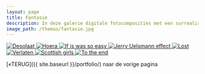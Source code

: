 ```yaml
---
layout: page
title: Fantasie
description: In deze galerie digitale fotocomposities met een surrealistische betekenis. In this gallery digital composites with surrealistic content. Photoshop composities / composites. 
image_path: /themas/fantasie.jpg
---
```


<section class="gallery-container">
 
  <a href="../fantasie/image-1.jpg"  data-lightbox="fantasie" data-title="Desolaat">
    <img src="../fantasie/thumb-1.jpg" alt="Desolaat">
  </a>
   <a href="../fantasie/image-2.jpg"  data-lightbox="fantasie" data-title="Hoera">
    <img src="../fantasie/thumb-2.jpg" alt="Hoera">
  </a>
   <a href="../fantasie/image-3.jpg"  data-lightbox="fantasie" data-title="If is was so easy">
    <img src="../fantasie/thumb-3.jpg" alt="If is was so easy">
  </a>
   <a href="../fantasie/image-4.jpg" data-lightbox="fantasie" data-title="Jerry Uelsmann effect">
    <img src="../fantasie/thumb-4.jpg" alt="Jerry Uelsmann effect">
    </a>
     <a href="../fantasie/image-5.jpg"  data-lightbox="fantasie" data-title="Lost">
    <img src="../fantasie/thumb-5.jpg" alt="Lost">
  </a>
   <a href="../fantasie/image-6.jpg"  data-lightbox="fantasie" data-title="Verlaten">
    <img src="../fantasie/thumb-6.jpg" alt="Verlaten">
  </a>
   <a href="../fantasie/image-7.jpg"  data-lightbox="fantasie" data-title="Scottish girls">
    <img src="../fantasie/thumb-7.jpg" alt="Scottish girls">
  </a>
   <a href="../fantasie/image-8.jpg" data-lightbox="fantasie" data-title="To the end">
    <img src="../fantasie/thumb-8.jpg" alt="To the end">
    </a>
 
</section>



[&laquo;TERUG]({{ site.baseurl }}/portfolio/) naar de vorige pagina
